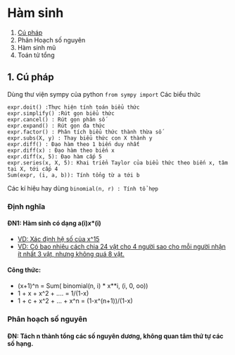 # Hàm sinh
1. [Cú pháp](#introduction)
2. Phân Hoạch số nguyên
3. Hàm sinh mũ
4. Toán tử tổng
## 1. Cú pháp <a name="introduction"></a>
Dùng thư viện sympy của python
`from sympy import`
Các biểu thức
```
expr.doit() :Thực hiện tính toán biểu thức
expr.simplify() :Rút gọn biểu thức
expr.cancel() : Rút gọn phân số
expr.expand() : Rút gọn đa thức
expr.factor() : Phân tích biểu thức thành thừa số
expr.subs(X, y) : Thay biểu thức con X thành y
expr.diff() : Đạo hàm theo 1 biến duy nhất
expr.diff(x) : Đạo hàm theo biến x
expr.diff(x, 5): Đạo hàm cấp 5
expr.series(x, X, 5): Khai triển Taylor của biểu thức theo biến x, tâm tại X, tới cấp 4
Sum(expr, (i, a, b)): Tính tổng từ a tới b
```
Các kí hiệu hay dùng
`binomial(n, r) : Tính tổ hợp`
### Định nghĩa
#### ĐN1: Hàm sinh có dạng a(i)*x**(i)
* [VD: Xác định hệ số của x^15](XacDinhHeSo.ipynb)
* [VD: Có bao nhiêu cách chia 24 vật cho 4 người sao cho mỗi người nhận ít nhất 3 vật, nhưng không quá 8 vật.](SoCach.ipynb)
#### Công thức:
* (x+1)^n = Sum( binomial(n, i) * x**i, (i, 0, oo))
* 1 + x + x^2 + .... = 1/(1-x)
* 1 + c + x^2 + ... + x^n = (1-x^(n+1))/(1-x)
### Phân hoạch số nguyên
#### ĐN: Tách n thành tổng các số nguyên dương, không quan tâm thứ tự các số hạng.